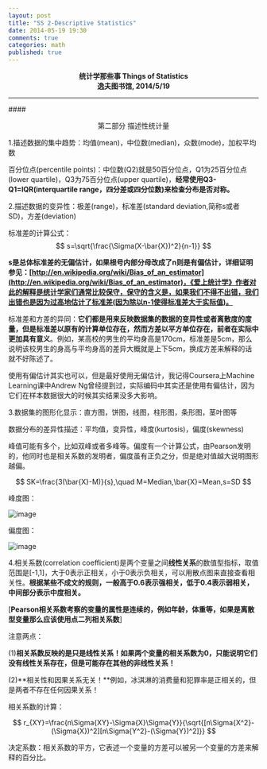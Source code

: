 ```yaml
---
layout: post
title: "SS 2-Descriptive Statistics"
date: 2014-05-19 19:30
comments: true
categories: math
published: true
---
```


**<center>统计学那些事 Things of Statistics</center>**
**<center>逸夫图书馆, 2014/5/19</center>**

----------

####<center>第二部分 描述性统计量</center>

1.描述数据的集中趋势：均值(mean)，中位数(median)，众数(mode)，加权平均数

百分位点(percentile points)：中位数(Q2)就是50百分位点，Q1为25百分位点(lower quartile)，Q3为75百分位点(upper quartile)，**经常使用Q3-Q1=IQR(interquartile range，四分差或四分位数)来检查分布是否对称。**

<!--
[如果要计算一组数中的某个百分位数，一般比较好的排序方法是选择排序；当然，如果是计算该组数的特殊的百分位数，例如中位数，有其他更好地方法能够在线性时间内得到，之后我对做一些相关问题的研究，暂且说明一下]
-->

2.描述数据的变异性：极差(range)，标准差(standard deviation,简称s或者SD)，方差(deviation)

标准差的计算公式：
$$
s=\sqrt{\frac{\Sigma(X-\bar{X})^2}{n-1}}
$$

**s是总体标准差的无偏估计，如果根号内部分母改成了n则是有偏估计，详细证明参见：[http://en.wikipedia.org/wiki/Bias_of_an_estimator](http://en.wikipedia.org/wiki/Bias_of_an_estimator)，《爱上统计学》作者对此的解释是统计学家们通常比较保守，保守的含义是，如果我们不得不出错，我们出错也是因为过高地估计了标准差(因为除以n-1使得标准差大于实际值)。**

标准差和方差的异同：**它们都是用来反映数据集的数据的变异性或者离散度的度量，但是标准差以原有的计算单位存在，然而方差以平方单位存在，前者在实际中更加具有意义**。例如，某高校的男生的平均身高是170cm，标准差是5cm，那么说明该校男生的身高与平均身高的差异大概就是上下5cm，换成方差来解释的话就不好陈述了。

使用有偏估计其实也可以，但是最好使用无偏估计，我记得Coursera上Machine Learning课中Andrew Ng曾经提到过，实际编码中其实还是使用有偏估计，因为它们在样本数据很大的时候其实结果没多大影响。

3.数据集的图形化显示：直方图，饼图，线图，柱形图，条形图，茎叶图等

数据分布的差异性描述：平均值，变异性，峰度(kurtosis)，偏度(skewness)

峰值可能有多个，比如双峰或者多峰等。偏度有一个计算公式，由Pearson发明的，他同时也是相关系数的发明者，偏度虽有正负之分，但是绝对值越大说明图形越偏。

$$
SK=\frac{3(\bar{X}-M)}{s},\quad M=Median,\bar{X}=Mean,s=SD
$$

峰度图：

![image](http://hujiaweibujidao.github.io/images/math/kurtosis.png)

偏度图：

![image](http://hujiaweibujidao.github.io/images/math/skewness.png)

4.相关系数(correlation coefficient)是两个变量之间**线性关系**的数值型指标，取值范围是[-1,1]，大于0表示正相关，小于0表示负相关，可以用散点图来直接查看相关性。**根据某些不成文的规则，一般高于0.6表示强相关，低于0.4表示弱相关，中间部分表示中度相关。**

[**Pearson相关系数考察的变量的属性是连续的，例如年龄，体重等，如果是离散型变量那么应该使用点二列相关系数**]

注意两点：

(1)**相关系数反映的是只是线性关系！如果两个变量的相关系数为0，只能说明它们没有线性关系存在，但是可能存在其他的非线性关系！**

(2)**相关性和因果关系无关！**例如，冰淇淋的消费量和犯罪率是正相关的，但是两者不存在任何因果关系！

相关系数的计算：

$$
r_{XY}=\frac{n\Sigma{XY}-\Sigma{X}\Sigma{Y}}{\sqrt{[n\Sigma{X^2}-(\Sigma{X})^2][n\Sigma{Y^2}-(\Sigma{Y})^2]}}
$$

决定系数：相关系数的平方，它表述一个变量的方差可以被另一个变量的方差来解释的百分比。


